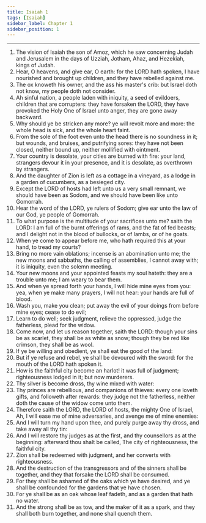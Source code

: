 ```yaml
---
title: Isaiah 1
tags: [Isaiah]
sidebar_label: Chapter 1
sidebar_position: 1
---
```


---
1. The vision of Isaiah the son of Amoz, which he saw concerning Judah and Jerusalem in the days of Uzziah, Jotham, Ahaz, and Hezekiah, kings of Judah.
2. Hear, O heavens, and give ear, O earth: for the LORD hath spoken, I have nourished and brought up children, and they have rebelled against me.
3. The ox knoweth his owner, and the ass his master's crib: but Israel doth not know, my people doth not consider.
4. Ah sinful nation, a people laden with iniquity, a seed of evildoers, children that are corrupters: they have forsaken the LORD, they have provoked the Holy One of Israel unto anger, they are gone away backward.
5. Why should ye be stricken any more? ye will revolt more and more: the whole head is sick, and the whole heart faint.
6. From the sole of the foot even unto the head there is no soundness in it; but wounds, and bruises, and putrifying sores: they have not been closed, neither bound up, neither mollified with ointment.
7. Your country is desolate, your cities are burned with fire: your land, strangers devour it in your presence, and it is desolate, as overthrown by strangers.
8. And the daughter of Zion is left as a cottage in a vineyard, as a lodge in a garden of cucumbers, as a besieged city.
9. Except the LORD of hosts had left unto us a very small remnant, we should have been as Sodom, and we should have been like unto Gomorrah.
10. Hear the word of the LORD, ye rulers of Sodom; give ear unto the law of our God, ye people of Gomorrah.
11. To what purpose is the multitude of your sacrifices unto me? saith the LORD: I am full of the burnt offerings of rams, and the fat of fed beasts; and I delight not in the blood of bullocks, or of lambs, or of he goats.
12. When ye come to appear before me, who hath required this at your hand, to tread my courts?
13. Bring no more vain oblations; incense is an abomination unto me; the new moons and sabbaths, the calling of assemblies, I cannot away with; it is iniquity, even the solemn meeting.
14. Your new moons and your appointed feasts my soul hateth: they are a trouble unto me; I am weary to bear them.
15. And when ye spread forth your hands, I will hide mine eyes from you: yea, when ye make many prayers, I will not hear: your hands are full of blood.
16. Wash you, make you clean; put away the evil of your doings from before mine eyes; cease to do evil;
17. Learn to do well; seek judgment, relieve the oppressed, judge the fatherless, plead for the widow.
18. Come now, and let us reason together, saith the LORD: though your sins be as scarlet, they shall be as white as snow; though they be red like crimson, they shall be as wool.
19. If ye be willing and obedient, ye shall eat the good of the land:
20. But if ye refuse and rebel, ye shall be devoured with the sword: for the mouth of the LORD hath spoken it.
21. How is the faithful city become an harlot! it was full of judgment; righteousness lodged in it; but now murderers.
22. Thy silver is become dross, thy wine mixed with water:
23. Thy princes are rebellious, and companions of thieves: every one loveth gifts, and followeth after rewards: they judge not the fatherless, neither doth the cause of the widow come unto them.
24. Therefore saith the LORD, the LORD of hosts, the mighty One of Israel, Ah, I will ease me of mine adversaries, and avenge me of mine enemies:
25. And I will turn my hand upon thee, and purely purge away thy dross, and take away all thy tin:
26. And I will restore thy judges as at the first, and thy counsellors as at the beginning: afterward thou shalt be called, The city of righteousness, the faithful city.
27. Zion shall be redeemed with judgment, and her converts with righteousness.
28. And the destruction of the transgressors and of the sinners shall be together, and they that forsake the LORD shall be consumed.
29. For they shall be ashamed of the oaks which ye have desired, and ye shall be confounded for the gardens that ye have chosen.
30. For ye shall be as an oak whose leaf fadeth, and as a garden that hath no water.
31. And the strong shall be as tow, and the maker of it as a spark, and they shall both burn together, and none shall quench them.